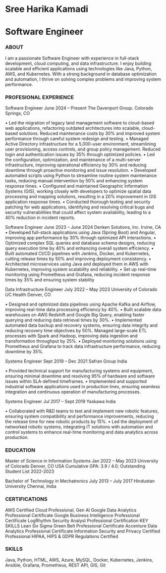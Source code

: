 # Sree Harika Kamadi
# Software Engineer

### ABOUT
I am a passionate Software Engineer with experience in full-stack development, cloud computing, and data infrastructure. I enjoy building scalable and efficient applications using technologies like Java, Python, AWS, and Kubernetes. With a strong background in database optimization and automation, I thrive on solving complex problems and improving system performance.

### PROFESIONAL EXPERIENCE

Software Engineer                                                June 2024 – Present
The Davenport Group.                                            Colorado Springs, CO

• Led the migration of legacy land management software to cloud-based web applications, refactoring outdated architectures into scalable,
cloud-based solutions. Reduced maintenance costs by 30% and improved system performance through careful system redesign and
testing.
• Managed Active Directory infrastructure for a 5,000-user environment, streamlining user provisioning, access controls, and group policy
management. Reduced login and authentication issues by 35% through optimized policies.
• Led the configuration, optimization, and maintenance of a multi-server infrastructure, improving operational efficiency by 30% and
reducing downtime through proactive monitoring and issue resolution.
• Developed automated scripts using Python to streamline routine system maintenance tasks, reducing manual intervention by 50% and
enhancing system response times.
• Configured and maintained Geographic Information Systems (GIS), working closely with developers to optimize spatial data processing
and mapping solutions, resulting in a 20% improvement in GIS application response times.
• Conducted thorough testing and security patching for web applications, identifying and resolving critical bugs and security
vulnerabilities that could affect system availability, leading to a 40% reduction in incident reports.

Software Engineer                                              June 2023 – June 2024
Denken Solutions, Inc.                                                    Irvine, CA
• Developed full-stack applications using Java (Spring Boot) and Angular, improving app performance by 30% through optimized API
interactions.
• Optimized complex SQL queries and database schema designs, reducing query execution time by 40% and enhancing overall system
efficiency.
• Built automated CI/CD pipelines with Jenkins, Docker, and Kubernetes, cutting release times by 50% and improving deployment
consistency.
• Architected microservices using Java and deployed them in AWS with Kubernetes, improving system scalability and reliability.
• Set up real-time monitoring using Prometheus and Grafana, reducing incident response times by 35% and ensuring system stability

Data Infrastructure Engineer                                    July 2022 – May 2023
University of Colorado                                          UC Health Denver, CO

• Designed and optimized data pipelines using Apache Kafka and Airflow, improving real-time data processing efficiency by 40%.
• Built scalable data warehouses on AWS Redshift and Google Big Query, enabling faster querying and reducing data retrieval times by
30%.
• Implemented automated data backup and recovery systems, ensuring data integrity and reducing recovery time objectives by 50%.
Managed large-scale ETL processes with Spark and Hadoop, improving data ingestion and transformation throughput by 25%.
• Deployed monitoring solutions using Prometheus and Grafana to track data infrastructure performance, reducing downtime by 35%.

Systems Engineer                                                Sept 2019 – Dec 2021
Safran Group                                                                   India

• Provided technical support for manufacturing systems and equipment, ensuring minimal downtime and resolving 95% of hardware and
software issues within SLA-defined timeframes.
• Implemented and supported industrial software applications used in production lines, ensuring seamless integration and continuous
operation of manufacturing processes.

Systems Engineer                                                Jul 2017 – Sept 2019
Yaskawa                                                                        India

• Collaborated with R&D teams to test and implement new robotic features, ensuring system compatibility and performance
improvements, reducing the release time for new robotic products by 15%.
• Led the deployment of networked robotic systems, integrating IT solutions with automation and control systems to enhance real-time
monitoring and data analytics across production.

### EDUCATION
Master of Science in Information Systems                         Jan 2022 – May 2023
University of Colorado                                                Denver, CO USA
Cumulative GPA: 3.9 / 4.0; Outstanding Student List 2022-2023

Bachelor of Technology in Mechatronics                         July 2013 – July 2017
Hindustan University                                                  Chennai, India

### CERTIFICATIONS
AWS Certified Cloud Professional, Gen AI Google Data Analytics Professional Certificate Google Business Intelligence Professional Certificate LogRhythm Security Analyst Professional Certification KEY SKILLS
Lean Six Sigma Green Belt Professional Certificate
Accenture Data Analytics Professional Certificate
Information Security and Privacy Certified Professional
HIPAA, HIPS & GDPR Regulations Certified

### SKILLS
Java, Python, HTML, AWS, Azure, MySQL, Docker, Kubernetes, Jenkins, Ansible, Grafana, Prometheus, REST API, GIS, Git